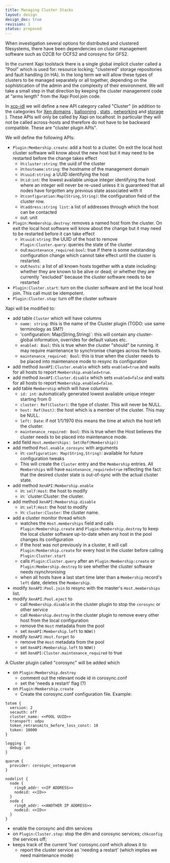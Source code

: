 ```yaml
---
title: Managing Cluster Stacks
layout: design
design_doc: true
revision: 1
status: proposed
---
```


When investigation several options for distributed and clustered
filesystems, there have been dependencies on cluster management
software such as O2CB for OCFS2 and corosync for GFS2.

In the current Xapi toolstack there is a single global implicit
cluster called a "Pool" which is used for: resource locking;
"clustered" storage repositories and fault handling (in HA). In the
long term we will allow these types of clusters to be managed
separately or all together, depending on the sophistication of the
admin and the complexity of their environment. We will take a small
step in that direction by keeping the cluster management code at "arms
length" from the Xapi Pool.join code.

In
[xcp-idl](https://github.com/xapi-project/xcp-idl)
we will define a new API category called "Cluster" (in addition to the
categories for
[Xen domains](https://github.com/xapi-project/xcp-idl/blob/37c676548a53b927ac411ab51f33892a7b891fda/xen/xenops_interface.ml#L102)
, [ballooning](https://github.com/xapi-project/xcp-idl/blob/37c676548a53b927ac411ab51f33892a7b891fda/memory/memory_interface.ml#L38)
, [stats](https://github.com/xapi-project/xcp-idl/blob/37c676548a53b927ac411ab51f33892a7b891fda/rrd/rrd_interface.ml#L76)
,
[networking](https://github.com/xapi-project/xcp-idl/blob/37c676548a53b927ac411ab51f33892a7b891fda/network/network_interface.ml#L106)
and
[storage](https://github.com/xapi-project/xcp-idl/blob/37c676548a53b927ac411ab51f33892a7b891fda/storage/storage_interface.ml#L51)
). These APIs will only be called by Xapi on localhost. In particular they will
not be called across-hosts and therefore do not have to be backward compatible.
These are "cluster plugin APIs".

We will define the following APIs:

- `Plugin:Membership.create`: add a host to a cluster. On exit the local host cluster software
  will know about the new host but it may need to be restarted before the
  change takes effect
  - in:`cluster:string`: the uuid of the cluster
  - in:`hostname:string`: the hostname of the management domain
  - in:`uuid:string`: a UUID identifying the host
  - in:`id:int`: the lowest available unique integer identifying the host
      where an integer will never be re-used unless it is guaranteed that
      all nodes have forgotten any previous state associated with it
  - in:`configuration:Map(String,String)`: the configuration field of the cluster row.
  - in:`address:string list`: a list of addresses through which the host
      can be contacted
  - out: unit
- `Plugin:Membership.destroy`: removes a named host from the cluster. On exit the local
  host software will know about the change but it may need to be restarted
  before it can take effect  
  - in:`uuid:string`: the UUID of the host to remove
  `Plugin:Cluster.query`: queries the state of the cluster
  - out:`maintenance_required:bool`: true if there is some outstanding configuration
    change which cannot take effect until the cluster is restarted.
  - out:`hosts`: a list of all known hosts together with a state including:
    whether they are known to be alive or dead; or whether they are currently
    "excluded" because the cluster software needs to be restarted
- `Plugin:Cluster.start`: turn on the cluster software and let the local host join.
  This call must be idempotent.
- `Plugin:Cluster.stop`: turn off the cluster software

Xapi will be modified to:

- add table `Cluster` which will have columns
  - `name: string`: this is the name of the Cluster plugin (TODO: use same
    terminology as SM?)
  - 'configuration: Map(String,String)`: this will contain any cluster-global
    information, overrides for default values etc.
  - `enabled: Bool`: this is true when the cluster "should" be running. It
    may require maintenance to synchronise changes across the hosts.
  - `maintenance_required: Bool`: this is true when the cluster needs to
    be placed into maintenance mode to resync its configuration
- add method `XenAPI:Cluster.enable` which sets `enabled=true` and waits for all
  hosts to report `Membership.enabled=true`.
- add method `XenAPI:Cluster.disable` which sets `enabled=false` and waits for all
  hosts to report `Membership.enabled=false`.
- add table `Membership` which will have columns
  - `id: int`: automatically generated lowest available unique integer
    starting from 0
  - `cluster: Ref(Cluster)`: the type of cluster. This will never be NULL.
  - `host: Ref(host)`: the host which is a member of the cluster. This may
    be NULL.
  - `left: Date`: if not 1/1/1970 this means the time at which the host
    left the cluster.
  - `maintenance_required: Bool`: this is true when the Host believes the
    cluster needs to be placed into maintenance mode.
- add field `Host.memberships: Set(Ref(Membership))`
- add method `Pool.enable_corosync` with arguments
  - in: `configuration: Map(String,String)`: available for future configuration tweaks
  - This will create the
    `Cluster` entry and the `Membership` entries. All `Memberships` will have
    `maintenance_required=true` reflecting the fact that the desired cluster
    state is out-of-sync with the actual cluster state.
- add method `XenAPI:Membership.enable`
  - in: `self:Host`: the host to modify
  - in: `cluster:Cluster: the cluster.
- add method `XenAPI:Membership.disable`
  - in: `self:Host`: the host to modify
  - in: `cluster:Cluster`: the cluster name.
- add a cluster monitor thread which
    - watches the `Host.memberships` field and calls `Plugin:Membership.create` and
      `Plugin:Membership.destroy` to keep the local cluster software up-to-date
      when any host in the pool changes its configuration
    - if the host was not previously in a cluster, it will call `Plugin:Membership.create`
      for every host in the cluster before calling `Plugin:Cluster.start`
    - calls `Plugin:Cluster.query` after an `Plugin:Membership:create` or
      `Plugin:Membership.destroy` to see whether the cluster software needs
      rsynchronising
    - when all hosts have a last start time later than a `Membership`
      record's `left` date, deletes the `Membership`.
- modify `XenAPI:Pool.join` to resync with the master's `Host.memberships` list.
- modify `XenAPI:Pool.eject` to
  - call `Membership.disable` in the cluster plugin to stop the `corosync` or other service
  - call `Membership.destroy` in the cluster plugin to remove every other host
    from the local configuration
  - remove the `Host` metadata from the pool
  - set `XenAPI:Membership.left` to `NOW()`
- modify `XenAPI:Host.forget` to
  - remove the `Host` metadata from the pool
  - set `XenAPI:Membership.left` to `NOW()`
  - set `XenAPI:Cluster.maintenance_required` to true

A Cluster plugin called "corosync" will be added which

- on `Plugin:Membership.destroy`
  - comment out the relevant node id in corosync.conf
  - set the 'needs a restart' flag (?)
- on `Plugin:Membership.create`
  - Create the corosync.conf configuration file. Example:
```
totem {
  version: 2
  secauth: off
  cluster_name: <<POOL UUID>>
  transport: udpu
  token_retransmits_before_loss_const: 10
  token: 10000
}

logging {
  debug: on
}

quorum {
  provider: corosync_votequorum
}

nodelist {
  node {
    ring0_addr: <<IP ADDRESS>>
    nodeid: <<ID>>
  }
  node {
    ring0_addr: <<ANOTHER IP ADDRESS>>
    nodeid: <<ID>>
  }
}
```
  - enable the corosync and dlm services
- on `Plugin:Cluster.stop`: stop the dlm and corosync services; `chkconfig` the services off;
- keeps track of the current 'live' corosync.conf which allows it to
  - report the cluster service as 'needing a restart' (which implies
    we need maintenance mode)

